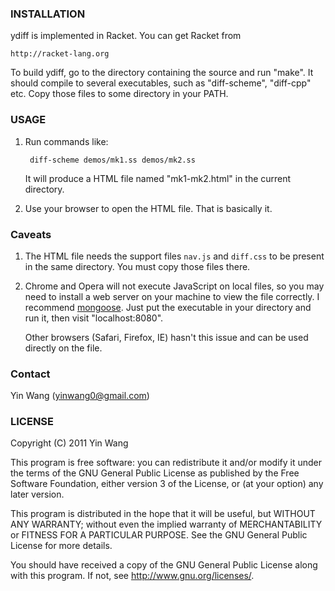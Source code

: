 ### INSTALLATION

ydiff is implemented in Racket. You can get Racket from

    http://racket-lang.org

To build ydiff, go to the directory containing the source and run
"make". It should compile to several executables, such as
"diff-scheme", "diff-cpp" etc. Copy those files to some directory in
your PATH.



### USAGE

1. Run commands like:

        diff-scheme demos/mk1.ss demos/mk2.ss

   It will produce a HTML file named "mk1-mk2.html" in the current
   directory.


2. Use your browser to open the HTML file. That is basically it.



### Caveats


1. The HTML file needs the support files `nav.js` and `diff.css` to be
   present in the same directory. You must copy those files there.


2. Chrome and Opera will not execute JavaScript on local files, so you
   may need to install a web server on your machine to view the file
   correctly. I recommend
   [mongoose](http://code.google.com/p/mongoose). Just put the
   executable in your directory and run it, then visit
   "localhost:8080".

   Other browsers (Safari, Firefox, IE) hasn't this issue and can be used
   directly on the file.



### Contact

Yin Wang (yinwang0@gmail.com)



### LICENSE

Copyright (C) 2011 Yin Wang

This program is free software: you can redistribute it and/or modify
it under the terms of the GNU General Public License as published by
the Free Software Foundation, either version 3 of the License, or
(at your option) any later version.

This program is distributed in the hope that it will be useful,
but WITHOUT ANY WARRANTY; without even the implied warranty of
MERCHANTABILITY or FITNESS FOR A PARTICULAR PURPOSE.  See the
GNU General Public License for more details.

You should have received a copy of the GNU General Public License
along with this program.  If not, see <http://www.gnu.org/licenses/>.
